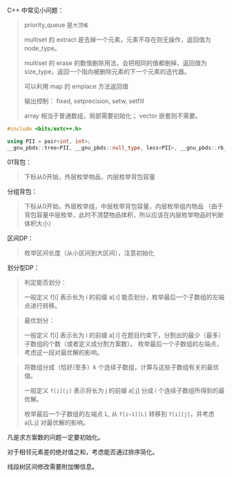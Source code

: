 C++ 中常见小问题：

> priority_queue 是`大顶堆`
>
> multiset 的 extract 是去掉一个元素，元素不存在则无操作，返回值为 node_type。
>
> multiset 的 erase 的数值删除用法，会把相同的值都删掉，返回值为 size_type，返回一个指向被删除元素的下一个元素的迭代器。
>
> 可以利用 map 的 emplace 方法返回值
>
> 输出控制： fixed, setprecision, setw, setfill
>
> array 相当于普通数组，局部需要初始化； vector 嵌套则不需要。


```cpp []
#include <bits/extc++.h>

using PII = pair<int, int>;
__gnu_pbds::tree<PII, __gnu_pbds::null_type, less<PII>, __gnu_pbds::rb_tree_tag, __gnu_pbds::tree_order_statistics_node_update> rbt;
```


01背包：

> 下标从0开始，外层枚举物品，内层枚举背包容量


分组背包：

> 下标从0开始，外层枚举组，中层枚举背包容量，内层枚举组内物品
（由于背包容量中层枚举，此时不清楚物品体积，所以应该在内层枚举物品时判断体积大小）



区间DP：

> 枚举区间长度（从小区间到大区间），注意初始化

划分型DP：

> 判定能否划分：
>
> 一般定义 f[i] 表示长为 i 的前缀 a[:i] 能否划分，枚举最后一个子数组的左端点进行转移。

> 最优划分：
>
> 一般定义 f[i] 表示长为 i 的前缀 a[:i] 在题目约束下，分割出的最少（最多）子数组的个数（或者定义成分割方案数）。
枚举最后一个子数组的左端点，考虑这一段对最优解的影响。

> 将数组分成（恰好/至多）k 个连续子数组，计算与这些子数组有关的最优值。
>
> 一般定义 `f[i][j]` 表示将长为 j 的前缀 a[:j] 分成 i 个连续子数组所得到的最优解。
>
> 枚举最后一个子数组的左端点 L, 从 `f[i−1][L]` 转移到 `f[i][j]`，并考虑 a[L:j] 对最优解的影响。



凡是求方案数的问题一定要初始化。

对于相邻元素差的绝对值之和，考虑能否通过排序简化。

线段树区间修改需要附加懒信息。
